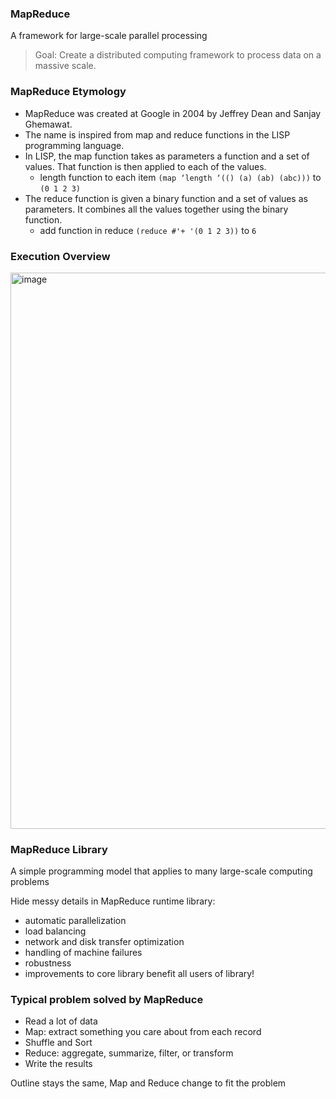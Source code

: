 ### MapReduce

A framework for large-scale parallel processing

> Goal: Create a distributed computing framework to process data on a massive scale.


### MapReduce Etymology

* MapReduce was created at Google in 2004 by Jeffrey Dean and Sanjay Ghemawat. 
* The name is inspired from map and reduce functions in the LISP programming language. 
* In LISP, the map function takes as parameters a function and a set of values. That function is then applied to each of the values.
  - length function to each item `(map ‘length ‘(() (a) (ab) (abc)))` to `(0 1 2 3)` 
* The reduce function is given a binary function and a set of values as parameters. It combines all the values together using the binary function.
  - add function in reduce `(reduce #'+ '(0 1 2 3))` to `6`


### Execution Overview

<img width="890" alt="image" src="https://user-images.githubusercontent.com/19663316/210792948-4460abf7-4fc5-4db4-ade5-0f96100ab517.png">



### MapReduce Library

A simple programming model that applies to many large-scale
computing problems

Hide messy details in MapReduce runtime library:
* automatic parallelization
* load balancing
* network and disk transfer optimization
* handling of machine failures
* robustness
* improvements to core library benefit all users of library!

### Typical problem solved by MapReduce
* Read a lot of data
* Map: extract something you care about from each record
* Shuffle and Sort
* Reduce: aggregate, summarize, filter, or transform
* Write the results

Outline stays the same, Map and Reduce change to fit the problem
